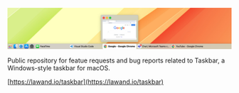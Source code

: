 ![Taskbar screenshot](screenshot.png "Taskbar screenshot")

Public repository for featue requests and bug reports related to Taskbar, a Windows-style taskbar for macOS.

[https://lawand.io/taskbar](https://lawand.io/taskbar)
